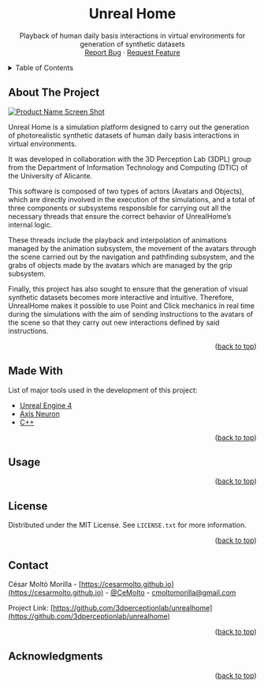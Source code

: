 <div id="top"></div>

<!-- PROJECT SHIELDS -->
<!--
*** I'm using markdown "reference style" links for readability.
*** Reference links are enclosed in brackets [ ] instead of parentheses ( ).
*** See the bottom of this document for the declaration of the reference variables
*** for contributors-url, forks-url, etc. This is an optional, concise syntax you may use.
*** https://www.markdownguide.org/basic-syntax/#reference-style-links
-->
<p align="center>
[![Issues][issues-shield]][issues-url]
[![MIT License][license-shield]][license-url]
[![LinkedIn][linkedin-shield]][linkedin-url]
</p>


<!-- PROJECT LOGO -->
<br />
<div align="center">
  <!-- <a href="https://github.com/3dperceptionlab/unrealhome">
    <img src="images/logo.png" alt="Logo" width="80" height="80">
  </a> -->

  <h1 align="center">Unreal Home</h1>

  <p align="center">
    Playback of human daily basis interactions in virtual environments for generation of synthetic datasets
    <br />
    <a href="https://github.com/3dperceptionlab/unrealhome/issues">Report Bug</a>
    ·
    <a href="https://github.com/3dperceptionlab/unrealhome/issues">Request Feature</a>
  </p>
</div>


<!-- TABLE OF CONTENTS -->
<details>
  <summary>Table of Contents</summary>
  <ol>
    <li><a href="#about-the-project">About The Project</a></li>
    <li><a href="#made-with">Made With</a></li>
    <li><a href="#usage">Usage</a></li>
    <li><a href="#license">License</a></li>
    <li><a href="#contact">Contact</a></li>
    <li><a href="#acknowledgments">Acknowledgments</a></li>
  </ol>
</details>


<!-- ABOUT THE PROJECT -->
## About The Project

[![Product Name Screen Shot][product-cover]](https://cesarmolto.github.io/unreal-home.html)

Unreal Home is a simulation platform designed to carry out the generation 
of photorealistic synthetic datasets of human daily basis interactions 
in virtual environments.

It was developed in collaboration with the 3D Perception Lab (3DPL) 
group from the Department of Information Technology and Computing (DTIC) 
of the University of Alicante.

This software is composed of two types of actors (Avatars and Objects), which 
are directly involved in the execution of the simulations, and a total of three 
components or subsystems responsible for carrying out all the necessary threads 
that ensure the correct behavior of UnrealHome’s internal logic.

These threads include the playback and interpolation of animations managed by the 
animation subsystem, the movement of the avatars through the scene carried out by 
the navigation and pathfinding subsystem, and the grabs of objects made by the avatars 
which are managed by the grip subsystem.

Finally, this project has also sought to ensure that the generation of visual synthetic 
datasets becomes more interactive and intuitive. Therefore, UnrealHome makes it possible 
to use Point and Click mechanics in real time during the simulations with the aim of sending 
instructions to the avatars of the scene so that they carry out new interactions defined by 
said instructions.

<p align="right">(<a href="#top">back to top</a>)</p>

<!-- MADE WITH -->
## Made With

List of major tools used in the development of this project:

* [Unreal Engine 4](https://www.unrealengine.com)
* [Axis Neuron](https://neuronmocap.com)
* [C++](https://www.cplusplus.com)

<p align="right">(<a href="#top">back to top</a>)</p>


<!-- USAGE -->
## Usage

<!-- 1. Get a free API Key at [https://example.com](https://example.com)
2. Clone the repo
   ```sh
   git clone https://github.com/your_username_/Project-Name.git
   ```
3. Install NPM packages
   ```sh
   npm install
   ```
4. Enter your API in `config.js`
   ```js
   const API_KEY = 'ENTER YOUR API';
   ``` -->

<p align="right">(<a href="#top">back to top</a>)</p>


<!-- LICENSE -->
## License

Distributed under the MIT License. See `LICENSE.txt` for more information.

<p align="right">(<a href="#top">back to top</a>)</p>


<!-- CONTACT -->
## Contact

César Moltó Morilla - [https://cesarmolto.github.io](https://cesarmolto.github.io) - [@CeMolto](https://twitter.com/CeMolto) - cmoltomorilla@gmail.com

Project Link: [https://github.com/3dperceptionlab/unrealhome](https://github.com/3dperceptionlab/unrealhome)

<p align="right">(<a href="#top">back to top</a>)</p>


<!-- ACKNOWLEDGMENTS -->
## Acknowledgments

<!-- Use this space to list resources you find helpful and would like to give credit to. I've included a few of my favorites to kick things off!

* [Choose an Open Source License](https://choosealicense.com)
* [GitHub Emoji Cheat Sheet](https://www.webpagefx.com/tools/emoji-cheat-sheet)
* [Malven's Flexbox Cheatsheet](https://flexbox.malven.co/)
* [Malven's Grid Cheatsheet](https://grid.malven.co/)
* [Img Shields](https://shields.io)
* [GitHub Pages](https://pages.github.com)
* [Font Awesome](https://fontawesome.com)
* [React Icons](https://react-icons.github.io/react-icons/search) -->

<p align="right">(<a href="#top">back to top</a>)</p>


<!-- MARKDOWN LINKS & IMAGES -->
<!-- https://www.markdownguide.org/basic-syntax/#reference-style-links -->
[issues-shield]: https://img.shields.io/github/issues/othneildrew/Best-README-Template.svg?style=for-the-badge
[issues-url]: https://github.com/othneildrew/Best-README-Template/issues
[license-shield]: https://img.shields.io/github/license/othneildrew/Best-README-Template.svg?style=for-the-badge
[license-url]: https://github.com/othneildrew/Best-README-Template/blob/master/LICENSE.txt
[linkedin-shield]: https://img.shields.io/badge/-LinkedIn-black.svg?style=for-the-badge&logo=linkedin&colorB=555
[linkedin-url]: www.linkedin.com/in/cesar-molto-morilla
[product-cover]: images/cover.png
